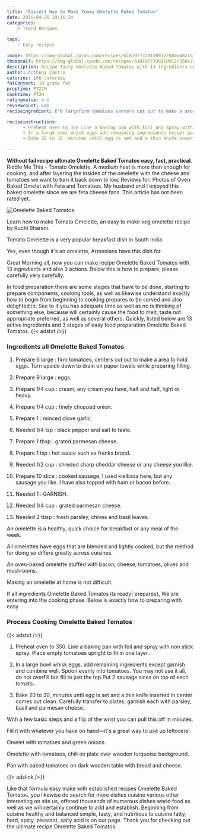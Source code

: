 ```yaml
---
title: "Easiest Way to Make Yummy Omelette Baked Tomatos"
date: 2020-04-28 19:16:24
categories:
    - Trend Recipes
    
tags:
    - Easy recipes

image: https://img-global.cpcdn.com/recipes/6181977338150912/680x482cq70/omelette-baked-tomatos-recipe-main-photo.jpg
thumbnail: https://img-global.cpcdn.com/recipes/6181977338150912/350x250cq70/omelette-baked-tomatos-recipe-main-photo.jpg
description: Recipe Tasty Omelette Baked Tomatos with 13 ingredients and 3 stages of easy cooking.
author: Anthony Castro
calories: 166 calories
fatContent: 10 grams fat
preptime: PT22M
cooktime: PT2H
ratingvalue: 4.6
reviewcount: 648
recipeingredient: ["6 largefirm tomatoes centers cut out to make a area to hold eggs Turn upside down to drain on paper towels while preparing filling", "9 largeeggs", "1/4 cupcream any cream you have half and half  light or heavy", "1/4 cupfinely chopped onion", "1minced clove garlic", "1/4 tspblack pepper and salt to taste", "1 tbspgrated parmesan cheese", "1 tsphot sauce such as franks brand", "1/2 cupshreded sharp cheddar cheese or any cheese you like", "10 slicecooked sausage  I used kielbasa here but any sausage you like I have also topped with ham or bacon before", "1GARNISH", "1/4 cupgrated parmesan cheese", "2 tbspfresh parsley chives and basil leaves"]

recipeinstructions: 
      - Preheat oven to 350 Line a baking pan with foil and spray with non stick spray Place empty tomatoes upright to fit in one layer 
      - In a large bowl whisk eggs add remaining ingredients except garnish and combine well Spoon evenly into tomatoes You may not use it all do not overfill but fill to just the topPut 2 sausage sices on top of each tomato 
      - Bake 20 to 30  minutes until egg is set and a thin knife inserted in center comes out clean Carefully transfer to plates garnish each with parsley basil and parmesan cheese

---
```




**Without fail recipe ultimate Omelette Baked Tomatos easy, fast, practical**. Riddle Me This - Tomato Omelette. A medium heat is more than enough for cooking, and after layering the insides of the omelette with the cheese and tomatoes we want to turn it back down to low. Reviews for: Photos of Oven Baked Omelet with Feta and Tomatoes. My husband and I enjoyed this baked omelette since we are feta cheese fans. This article has not been rated yet.


![Omelette Baked Tomatos](https://img-global.cpcdn.com/recipes/6181977338150912/680x482cq70/omelette-baked-tomatos-recipe-main-photo.jpg "Omelette Baked Tomatos")



Learn how to make Tomato Omelette, an easy to make veg omelette recipe by Ruchi Bharani.

Tomato Omelette is a very popular breakfast dish in South India.

Yes, even though it&#39;s an omelette, Armenians have this dish for.


Great Morning all, now you can make recipe Omelette Baked Tomatos with 13 ingredients and also 3 actions. Below this is how to prepare, please carefully very carefully.

In food preparation there are some stages that have to be done, starting to prepare components, cooking tools, as well as likewise understand exactly how to begin from beginning to cooking prepares to be served and also delighted in. See to it you has adequate time as well as no is thinking of something else, because will certainly cause the food to melt, taste not appropriate preferred, as well as several others. Quickly, listed below are 13 active ingredients and 3 stages of easy food preparation Omelette Baked Tomatos.
{{< adstxt />}}

### Ingredients all Omelette Baked Tomatos


1. Prepare 6 large : firm tomatoes, centers cut out to make a area to hold eggs. Turn upside down to drain on paper towels while preparing filling.

1. Prepare 9 large : eggs.

1. Prepare 1/4 cup : cream, any cream you have, half and half,  light or heavy.

1. Prepare 1/4 cup : finely chopped onion.

1. Prepare 1 : minced clove garlic.

1. Needed 1/4 tsp : black pepper and salt to taste.

1. Prepare 1 tbsp : grated parmesan cheese.

1. Prepare 1 tsp : hot sauce such as franks brand.

1. Needed 1/2 cup : shreded sharp cheddar cheese or any cheese you like.

1. Prepare 10 slice : cooked sausage,  I used kielbasa here, but any sausage you like. I have also topped with ham or bacon before..

1. Needed 1 : GARNISH.

1. Needed 1/4 cup : grated parmesan cheese.

1. Needed 2 tbsp : fresh parsley, chives and basil leaves.


An omelette is a healthy, quick choice for breakfast or any meal of the week.

All omelettes have eggs that are blended and lightly cooked, but the method for doing so differs greatly across cuisines.

An oven-baked omelette stuffed with bacon, cheese, tomatoes, olives and mushrooms.

Making an omelette at home is not difficult.


If all ingredients Omelette Baked Tomatos its ready| prepares}, We are entering into the cooking phase. Below is exactly how to preparing with easy.

### Process Cooking Omelette Baked Tomatos

{{< adstxt />}}


1. Preheat oven to 350. Line a baking pan with foil and spray with non stick spray. Place empty tomatoes upright to fit in one layer..



1. In a large bowl whisk eggs, add remaining ingredients except garnish and combine well. Spoon evenly into tomatoes. You may not use it all, do not overfill but fill to just the top.Put 2 sausage sices on top of each tomato..



1. Bake 20 to 30,  minutes until egg is set and a thin knife inserted in center comes out clean. Carefully transfer to plates, garnish each with parsley, basil and parmesan cheese..




With a few basic steps and a flip of the wrist you can pull this off in minutes.

Fill it with whatever you have on hand—it&#39;s a great way to use up leftovers!

Omelet with tomatoes and green onions.

Omelette with tomatoes, chili on plate over wooden turquoise background.

Pan with baked tomatoes on dark wooden table with bread and cheese.


{{< adslink />}}

Like that formula easy make with established recipes Omelette Baked Tomatos, you likewise do search for more dishes cuisine various other interesting on site us, offered thousands of numerous dishes world food as well as we will certainly continue to add and establish. Beginning from cuisine healthy and balanced simple, tasty, and nutritious to cuisine fatty, hard, spicy, pleasant, salty acid is on our page. Thank you for checking out the ultimate recipe Omelette Baked Tomatos.
